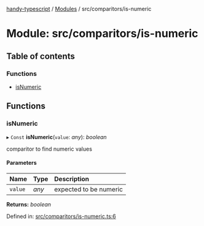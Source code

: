 [handy-typescript](../README.md) / [Modules](../modules.md) / src/comparitors/is-numeric

# Module: src/comparitors/is-numeric

## Table of contents

### Functions

- [isNumeric](src_comparitors_is_numeric.md#isnumeric)

## Functions

### isNumeric

▸ `Const` **isNumeric**(`value`: *any*): *boolean*

comparitor to find numeric values

#### Parameters

| Name | Type | Description |
| :------ | :------ | :------ |
| `value` | *any* | expected to be numeric |

**Returns:** *boolean*

Defined in: [src/comparitors/is-numeric.ts:6](https://github.com/robbiemu/handy-typescript/blob/8d5cf58/src/comparitors/is-numeric.ts#L6)

